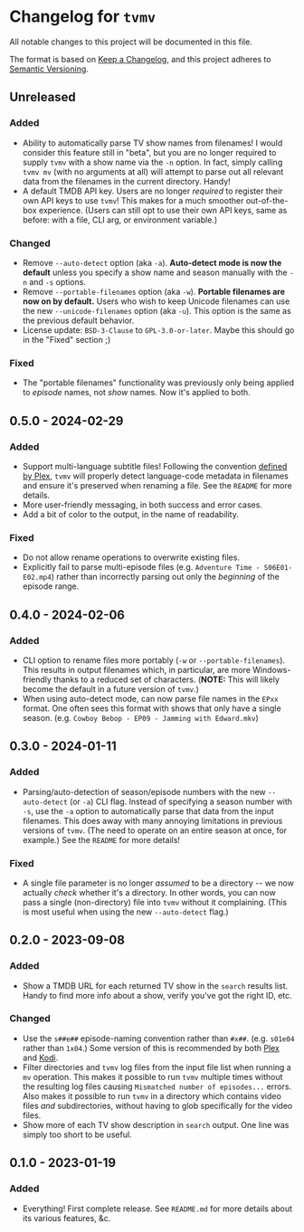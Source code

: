 # Changelog for `tvmv`

All notable changes to this project will be documented in this file.

The format is based on [Keep a Changelog](https://keepachangelog.com/en/1.1.0/),
and this project adheres to [Semantic Versioning](https://semver.org/spec/v2.0.0.html).


## Unreleased

### Added

- Ability to automatically parse TV show names from filenames! I would
  consider this feature still in "beta", but you are no longer required to
  supply `tvmv` with a show name via the `-n` option. In fact, simply calling
  `tvmv mv` (with no arguments at all) will attempt to parse out all relevant
  data from the filenames in the current directory. Handy!
- A default TMDB API key. Users are no longer *required* to register their own
  API keys to use `tvmv`! This makes for a much smoother out-of-the-box
  experience. (Users can still opt to use their own API keys, same as before:
  with a file, CLI arg, or environment variable.)

### Changed

- Remove `--auto-detect` option (aka `-a`). **Auto-detect mode is now the
  default** unless you specify a show name and season manually with the `-n`
  and `-s` options.
- Remove `--portable-filenames` option (aka `-w`). **Portable filenames are
  now on by default.** Users who wish to keep Unicode filenames can use the
  new `--unicode-filenames` option (aka `-u`). This option is the same as the
  previous default behavior.
- License update: `BSD-3-Clause` to `GPL-3.0-or-later`. Maybe this should go
  in the "Fixed" section ;)

### Fixed
- The "portable filenames" functionality was previously only being applied to
  *episode* names, not *show* names. Now it's applied to both.


## 0.5.0 - 2024-02-29

### Added

- Support multi-language subtitle files! Following the convention [defined by
  Plex](https://support.plex.tv/articles/200471133-adding-local-subtitles-to-your-media/#toc-3),
  `tvmv` will properly detect language-code metadata in filenames and ensure
  it's preserved when renaming a file. See the `README` for more details.
- More user-friendly messaging, in both success and error cases.
- Add a bit of color to the output, in the name of readability.

### Fixed

- Do not allow rename operations to overwrite existing files.
- Explicitly fail to parse multi-episode files (e.g. `Adventure Time -
  S06E01-E02.mp4`) rather than incorrectly parsing out only the *beginning* of
  the episode range.


## 0.4.0 - 2024-02-06

### Added

- CLI option to rename files more portably (`-w` or `--portable-filenames`).
  This results in output filenames which, in particular, are more
  Windows-friendly thanks to a reduced set of characters. (**NOTE:** This will
  likely become the default in a future version of `tvmv`.)
- When using auto-detect mode, can now parse file names in the `EPxx` format.
  One often sees this format with shows that only have a single season. (e.g.
  `Cowboy Bebop - EP09 - Jamming with Edward.mkv`)


## 0.3.0 - 2024-01-11

### Added

- Parsing/auto-detection of season/episode numbers with the new
  `--auto-detect` (or `-a`) CLI flag. Instead of specifying a season number
  with `-s`, use the `-a` option to automatically parse that data from the
  input filenames. This does away with many annoying limitations in previous
  versions of `tvmv`. (The need to operate on an entire season at once, for
  example.) See the `README` for more details!

### Fixed

- A single file parameter is no longer *assumed* to be a directory -- we now
  actually *check* whether it's a directory. In other words, you can now pass
  a single (non-directory) file into `tvmv` without it complaining. (This is
  most useful when using the new `--auto-detect` flag.)


## 0.2.0 - 2023-09-08

### Added

- Show a TMDB URL for each returned TV show in the `search` results list.
  Handy to find more info about a show, verify you've got the right ID, etc.

### Changed

- Use the `s##e##` episode-naming convention rather than `#x##`. (e.g.
  `s01e04` rather than `1x04`.) Some version of this is recommended by both
  [Plex](https://support.plex.tv/articles/naming-and-organizing-your-tv-show-files/#toc-0)
  and
  [Kodi](https://kodi.wiki/view/Naming_video_files/Episodes#Single_Episode_Files).
- Filter directories and `tvmv` log files from the input file list when
  running a `mv` operation. This makes it possible to run `tvmv` multiple
  times without the resulting log files causing `Mismatched number of
  episodes...` errors. Also makes it possible to run `tvmv` in a directory
  which contains video files *and* subdirectories, without having to glob
  specifically for the video files.
- Show more of each TV show description in `search` output. One line was
  simply too short to be useful.


## 0.1.0 - 2023-01-19

### Added

- Everything! First complete release. See `README.md` for more details about
  its various features, &c.

